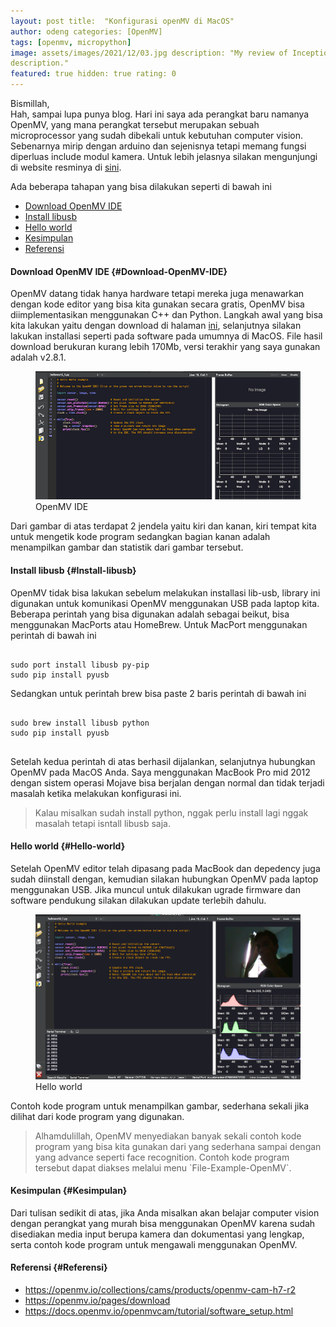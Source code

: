 ```yaml
---
layout: post title:  "Konfigurasi openMV di MacOS"
author: odeng categories: [OpenMV]
tags: [openmv, micropython]
image: assets/images/2021/12/03.jpg description: "My review of Inception movie. Acting, plot and something else in this short
description."
featured: true hidden: true rating: 0
---
```


Bismillah,  
Hah, sampai lupa punya blog. Hari ini saya ada perangkat baru namanya OpenMV, yang mana perangkat tersebut merupakan
sebuah microprocessor yang sudah dibekali untuk kebutuhan computer vision. Sebenarnya mirip dengan arduino dan
sejenisnya tetapi memang fungsi diperluas include modul kamera. Untuk lebih jelasnya silakan mengunjungi di website
resminya di [sini](https://openmv.io/collections/cams/products/openmv-cam-h7-r2).

Ada beberapa tahapan yang bisa dilakukan seperti di bawah ini

* [Download OpenMV IDE](#Konfigurasi-Spring-Boot)
* [Install libusb](#Install-libusb)
* [Hello world](#Hello-world)
* [Kesimpulan](#Kesimpulan)
* [Referensi](#Referensi)<figure class="wp-block-image">

#### Download OpenMV IDE {#Download-OpenMV-IDE}

OpenMV datang tidak hanya hardware tetapi mereka juga menawarkan dengan kode editor yang bisa kita gunakan secara
gratis, OpenMV bisa diimplementasikan menggunakan C++ dan Python. Langkah awal yang bisa kita lakukan yaitu dengan
download di halaman [ini](https://openmv.io/pages/download), selanjutnya silakan lakukan installasi seperti pada
software pada umumnya di MacOS. File hasil download berukuran kurang lebih 170Mb, versi terakhir yang saya gunakan
adalah v2.8.1.

<div class="wp-block-image">
  <figure class="aligncenter"><img src="/assets/images/2021/12/01.png" alt="" class="wp-image-140" />
    <figcaption>OpenMV IDE</figcaption></figure>
</div>

Dari gambar di atas terdapat 2 jendela yaitu kiri dan kanan, kiri tempat kita untuk mengetik kode program sedangkan bagian
kanan adalah menampilkan gambar dan statistik dari gambar tersebut.

#### Install libusb {#Install-libusb}

OpenMV tidak bisa lakukan sebelum melakukan installasi lib-usb, library ini digunakan untuk komunikasi OpenMV
menggunakan USB pada laptop kita. Beberapa perintah yang bisa digunakan adalah sebagai beikut, bisa menggunakan MacPorts
atau HomeBrew. Untuk MacPort menggunakan perintah di bawah ini
<pre class="wp-block-code"><code>
sudo port install libusb py-pip
sudo pip install pyusb
</code></pre>
Sedangkan untuk perintah brew bisa paste 2 baris perintah di bawah ini
<pre class="wp-block-code">
<code>
sudo brew install libusb python
sudo pip install pyusb
</code>
</pre>
Setelah kedua perintah di atas berhasil dijalankan, selanjutnya hubungkan OpenMV pada MacOS Anda. Saya menggunakan
MacBook Pro mid 2012 dengan sistem operasi Mojave bisa berjalan dengan normal dan tidak terjadi masalah ketika melakukan
konfigurasi ini.

<blockquote class="wp-block-quote">
  <p>
    Kalau misalkan sudah install python, nggak perlu install lagi nggak masalah tetapi isntall libusb saja.
  </p>
</blockquote>

#### Hello world {#Hello-world}

Setelah OpenMV editor telah dipasang pada MacBook dan depedency juga sudah diinstall dengan, kemudian silakan hubungkan
OpenMV pada laptop menggunakan USB. Jika muncul untuk dilakukan ugrade firmware dan software pendukung silakan dilakukan
update terlebih dahulu.

<div class="wp-block-image">
  <figure class="aligncenter"><img src="/assets/images/2021/12/02.png" alt="" class="wp-image-140" />
    <figcaption>Hello world</figcaption></figure>
</div>

Contoh kode program untuk menampilkan gambar, sederhana sekali jika dilihat dari kode program yang digunakan.

<blockquote class="wp-block-quote">
  <p>
    Alhamdulillah, OpenMV menyediakan banyak sekali contoh kode program yang bisa kita gunakan dari yang sederhana sampai
dengan yang advance seperti face recognition. Contoh kode program tersebut dapat diakses melalui menu `File-Example-OpenMV`.
  </p>
</blockquote>

#### Kesimpulan {#Kesimpulan}

Dari tulisan sedikit di atas, jika Anda misalkan akan belajar computer vision dengan perangkat yang murah bisa menggunakan 
OpenMV karena sudah disediakan media input berupa kamera dan dokumentasi yang lengkap, serta contoh kode program untuk
mengawali menggunakan OpenMV.

#### Referensi {#Referensi}

* <https://openmv.io/collections/cams/products/openmv-cam-h7-r2>
* <https://openmv.io/pages/download>
* <https://docs.openmv.io/openmvcam/tutorial/software_setup.html>
